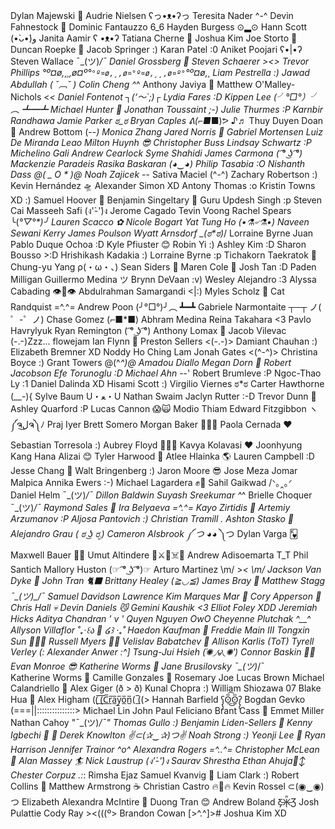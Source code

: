 Dylan Majewski 🧿
Audrie Nielsen ʕっ•ᴥ•ʔっ
Teresita Nader ^-^
Devin Fahnestock 🫠
Dominic Fantauzzo 6_6
Hayden Burgess ⊙▂⊙
Hann Scott (•̀ᴗ•́)و
Janita Aamir ʕ •ᴥ•ʔ
Tatiana Cherne 🦋
Joshua Kim
Joe Storto 🍕
Duncan Roepke 🗿
Jacob Springer :)
Karan Patel :0
Aniket Poojari ʕ•|•ʔ
Steven Wallace ¯\_(ツ)_/¯
Daniel Grossberg 🦕
Steven Schaerer ><>
Trevor Phillips °º¤ø,¸¸,ø¤º°`°º¤ø,¸,ø¤°º¤ø,¸¸,ø¤º°`°º¤ø,¸
Liam Pestrella :)
Jawad Abdullah ( ˘︹˘ )
Colin Cheng ^_^
Anthony Javiya 🦧
Matthew O'Malley-Nichols <_<
Daniel Fontenot ┐(‘～`;)┌
Lydia Fares :D
Kippen Lee (╯°□°）╯︵ ┻━┻
Michael Hunter 🍕
Jonathan Toussaint ;-)
Julie Thurmes :P
Karnbir Randhawa
Jamie Parker ಠ_ಠ
Bryan Caples ᕕ(⌐■_■)ᕗ ♪♬
Thuy Duyen Doan 🤠
Andrew Bottom (-_-)
Monica Zhang
Jared Norris 🤠
Gabriel Mortensen
Luiz De Miranda Leao
Milton Huynh 😎
Christopher Buss
Lindsay Schwartz :P
Michelino Gali
Andrew Cearlock
Syme Shahidi
James Carmona ( ͡° ͜ʖ ͡°)
Mackenzie Paradeis
Rasika Baskaran (◕‿◕)
Philip Tasabia :O
Nishanth Dass @( _ O * )@
Noah Zajicek -_-
Sativa Maciel (^-^)
Zachary Robertson :)
Kevin Hernández 🛸
Alexander Simon XD
Antony Thomas :o
Kristin Towns XD :)
Samuel Hoover 🔮
Benjamin Singeltary 👻
Guru Updesh Singh :p
Steven Cai
Masseeh Safi (ง'̀-'́)ง
Jerome Cagado
Tevin Voong
Rachel Spears ╰(_°▽°\*)╯
Lauren Scacco ✿
Nicole Bogart
Yat Tung Ho (•⚗৺⚗•)
Naveen Sewani
Kerry James Poulson
Wyatt Arnsdorf \_(ಠ*ಠ)_/
Lorraine Byrne
Juan Pablo Duque Ochoa :D
Kyle Pfiuster 😊
Robin Yi :)
Ashley Kim :D
Sharon Bousso >:D
Hrishikash Kadakia :)
Lorraine Byrne :p
Tichakorn Taekratok 🙏
Chung-yu Yang ρ(・ω・、)
Sean Siders 🫠
Maren Cole 🐎
Josh Tan :D
Paden Milligan
Guillermo Medina ツ
Brynn DeVaan :v)
Wesley Alejandro :3
Alyssa Cabading 👁️👄👁️
Abdulrahman Samargandi <|:)
Myles Scholz 🦎
Cat Randquist =^.^=
Andrew Poon (╯°□°)╯︵ ┻━┻
Gabriele Narmontaite ┬─┬ ノ( ゜-゜ノ)
Chase Gomez (⌐■\*■)
Abhram Medina
Reina Takahara <3
Pavlo Havrylyuk
Ryan Remington ( ͡° ͜ʖ ͡°)
Anthony Lomax 😤
Jacob Vilevac (-.-)Zzz...
flowejam
Ian Flynn 👻
Preston Sellers <(-.-)>
Damiant Chauhan :)
Elizabeth Bremner XD
Noddy Ho Ching Lam
Jonah Gates <(^-^)>
Christina Boyce :)
Grant Towers @(^_^)@
Amadou Diallo
Megan Dorn 🐌
Robert Jacobson
Efe Torunoglu :D
Michael Ahn -_-'
Robert Brumleve :P
Ngoc-Thao Ly :1
Daniel Dalinda XD
Hisami Scott :)
Virgilio Viernes ಠ\*ಠ
Carter Hawthorne (\_\_-){
Sylve Baum U・ﻌ・U
Nathan Swaim
Jaclyn Rutter :-D
Trevor Dunn 🦖
Ashley Quarford :P
Lucas Cannon 😱🙀
Modio Thiam
Edward Fitzgibbon ヽ༼ຈل͜ຈ༽ﾉ
Praj Iyer
Brett Somero
Morgan Baker 🧙🏻‍♂️
Paola Cernada ❤️
Sebastian Torresola :)
Aubrey Floyd 🤷🏻‍♀️
Kavya Kolavasi ❤️
Joonhyung Kang
Hana Alizai 😊
Tyler Harwood 👀
Atlee Hlainka 🌎
Lauren Campbell :D
Jesse Chang 👀
Walt Bringenberg :)
Jaron Moore 😎
Jose Meza
Jomar Malpica
Annika Ewers :-)
Michael Lagardera ✊🦾
Sahil Gaikwad /ᐠ｡‸｡ᐟ  
Daniel Helm ¯\_(ツ)_/¯
Dillon Baldwin
Suyash Sreekumar ^_^
Brielle Choquer ¯\_(ツ)_/¯
Raymond Sales 🍜
Ira Belyaeva =^.^=
Kayo Zirtidis 🎃
Artemiy Arzumanov :P
Aljosa Pantovich :)
Christian Tramill _._
Ashton Stasko 🦇
Alejandro Grau ( ಠ ͜ʖ ರೃ)
Cameron Alsbrook ༼ つ ◕_◕ ༽つ
Dylan Varga 🂾
Maxwell Bauer 👨‍💻
Umut Altindere 👒⚔🏴☠️🌊
Andrew Adisoemarta T_T
Phil Santich
Mallory Huston (☞ ͡° ͜ʖ ͡°)☞ 
Arturo Martinez \m/ >_< \m/
Jackson Van Dyke 🍞
John Tran 🐈‍⬛
Brittany Healey (≧◡≦)
James Bray 🤗
Matthew Stagg ¯\_(ツ)\_/¯
Samuel Davidson
Lawrence Kim
Marques Mar 🤣
Cory Apperson 🤖
Chris Hall 💀
Devin Daniels 😼
Gemini Kaushik <3
Elliot Foley XDD
Jeremiah Hicks
Aditya Chandran ' v '
Quyen Nguyen OwO
Cheyenne Plutchak ^\_\_^
Allyson Villaflor ˚₊‧꒰ა 🎀 ໒꒱ ‧₊˚
Haedon Kaufman 🍕
Freddie Main III
Tongxin Sun 🎨🎨🎨
Russell Myers 🧟‍♀️
Velislav Babatchev 🤖
Allison Karlis (ToT)
Tyrell Verley (:
Alexander Anwer :^]
Tsung-Jui Hsieh (́✺◞౪◟✺‵)
Connor Baskin 😶‍🌫️
Evan Monroe 😎
Katherine Worms 🥲
Jane Brusilovsky ¯\_(ツ)_/¯  
Katherine Worms 🤪
Camille Gonzales 🥺
Rosemary Joe
Lucas Brown
Michael Calandriello 🐶
Alex Giger (ð > ð)
Kunal Chopra :)
William Shiozawa 07
Blake Hua 🐐
Alex Higham ((̲̅ ̲̅(̲̅C̲̅r̲̅a̲̅y̲̅o̲̅n̲̅( ̲̅((>
Hannah Barfield ʕ̡̢̡ʘ̅͟͜͡ʘ̲̅ʔ̢̡̢
Bogdan Gevko (===||:::::::::::::::>
Michael Lin
John Paul Feliciano
Brant Cass 🦖
Emmet Miller 
Nathan Cahoy "¯\_(ツ)_/¯"
Thomas Gullo :)
Benjamin Liden-Sellers 💃
Kenny Igbechi 🦖 🦖
Derek Knowlton ✌⊂(✰‿✰)つ✌
Noah Strong :)
Yeonji Lee 🫠
Ryan Harrison
Jennifer Trainor ^o^
Alexandra Rogers =^..^=
Christopher McLean 🧐
Alan Massey 🏄
Nick Laustrup (ง'̀-'́)ง
Saurav Shrestha
Ethan Ahuja🙂‍↕️
Chester Corpuz .:_:
Rimsha Ejaz 
Samuel Kvanvig 🐄
Liam Clark :)
Robert Collins 🦈
Matthew Armstrong ☕️
Christian Castro 🔥💾🔥
Kevin Rossel ⊂(◉‿◉)つ
Elizabeth Alexandra McIntire 🍍
Duong Tran :blush:
Andrew Boland Ƹ̵̡Ӝ̵̨̄Ʒ
Josh Pulattie
Cody Ray   ><(((º> 
Brandon Cowan [>^.^]>#
Joshua Kim XD
